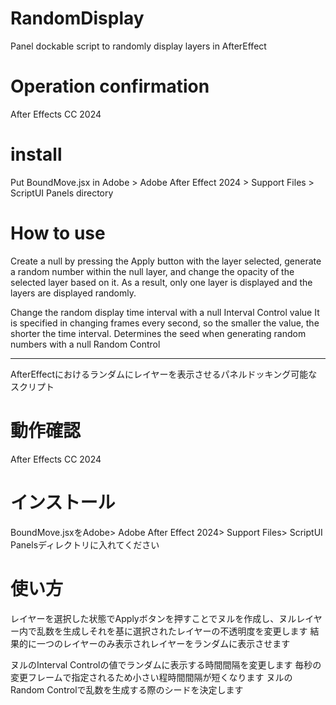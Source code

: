 # RandomDisplay

Panel dockable script to randomly display layers in AfterEffect

# Operation confirmation

After Effects CC 2024

# install

Put BoundMove.jsx in Adobe > Adobe After Effect 2024 > Support Files > ScriptUI Panels directory

# How to use

Create a null by pressing the Apply button with the layer selected, generate a random number within the null layer, and change the opacity of the selected layer based on it.
As a result, only one layer is displayed and the layers are displayed randomly.

Change the random display time interval with a null Interval Control value
It is specified in changing frames every second, so the smaller the value, the shorter the time interval.
Determines the seed when generating random numbers with a null Random Control
________________________________________________________________________________

AfterEffectにおけるランダムにレイヤーを表示させるパネルドッキング可能なスクリプト

# 動作確認

After Effects CC 2024

# インストール

BoundMove.jsxをAdobe> Adobe After Effect 2024> Support Files> ScriptUI Panelsディレクトリに入れてください

# 使い方

レイヤーを選択した状態でApplyボタンを押すことでヌルを作成し、ヌルレイヤー内で乱数を生成しそれを基に選択されたレイヤーの不透明度を変更します
結果的に一つのレイヤーのみ表示されレイヤーをランダムに表示させます

ヌルのInterval Controlの値でランダムに表示する時間間隔を変更します
毎秒の変更フレームで指定されるため小さい程時間間隔が短くなります
ヌルのRandom Controlで乱数を生成する際のシードを決定します
